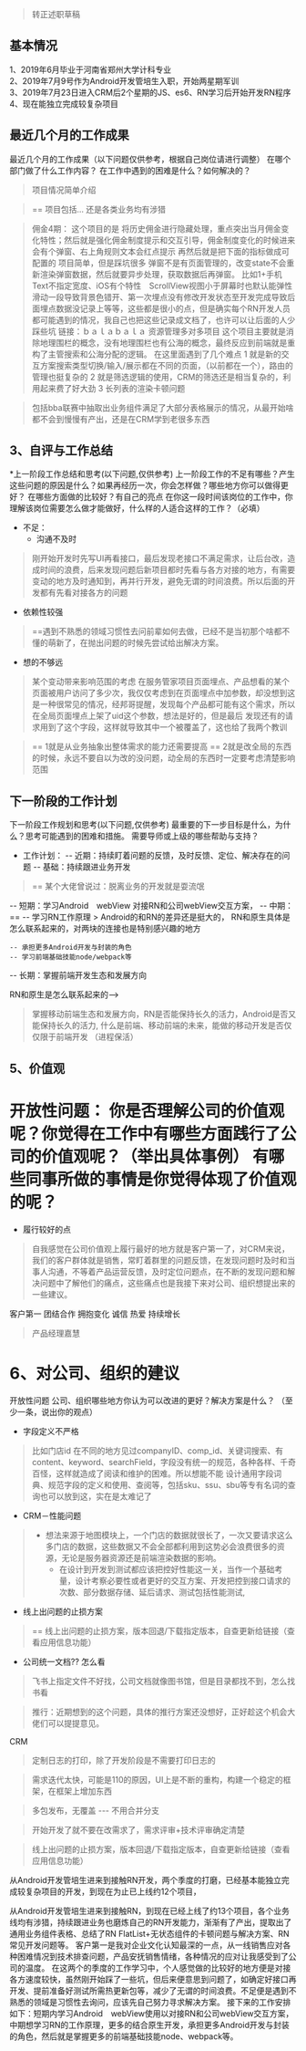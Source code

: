 > 转正述职草稿
## 基本情况
1、2019年6月毕业于河南省郑州大学计科专业  
2、2019年7月9号作为Android开发管培生入职，开始两星期军训  
3、2019年7月23日进入CRM后2个星期的JS、es6、RN学习后开始开发RN程序  
4、现在能独立完成较复杂项目  


## 最近几个月的工作成果
最近几个月的工作成果（以下问题仅供参考，根据自己岗位请进行调整）
在哪个部门做了什么工作内容？
在工作中遇到的困难是什么？如何解决的？

> 项目情况简单介绍

> == 项目包括... 还是各类业务均有涉猎

> 佣金4期：
> 这个项目的是
将历史佣金进行隐藏处理，重点突出当月佣金变化特性；然后就是强化佣金制度提示和交互引导，佣金制度变化的时候进来会有个弹窗、右上角规则文本会红点提示
再然后就是把下面的指标做成可配置的
项目简单，但是踩坑很多
弹窗不是有页面管理的，改变state不会重新渲染弹窗数据，然后就要异步处理，获取数据后再弹窗。
比如1+手机Text不指定宽度、iOS有个特性　ScrollView视图小于屏幕时也默认能弹性滑动一段导致背景色错开、第一次埋点没有修改开发状态至开发完成导致后面埋点数据没记录上等等，这些都是很小的点，但是确实每个RN开发人员都可能遇到的情况，我自己也把这些记录成文档了，也许可以让后面的人少踩些坑
链接：ｂａｌａｂａｌａ
> 资源管理多对多项目
这个项目主要就是消除地理围栏的概念，没有地理围栏也有公海的概念，最终反应到前端就是重构了主管搜索和公海分配的逻辑。
在这里面遇到了几个难点
1 就是新的交互方案搜索类型切换/输入/展示都在不同的页面，（以前都在一个），路由的管理也挺复杂的
2 就是筛选逻辑的使用，CRM的筛选还是相当复杂的，利用起来费了好大劲
3 长列表的渲染卡顿问题


> 包括bba联赛中抽取出业务组件满足了大部分表格展示的情况，从最开始啥都不会到慢慢有产出，还是在CRM学到老很多东西

## 3、自评与工作总结
*上一阶段工作总结和思考(以下问题,仅供参考)
上一阶段工作的不足有哪些？产生这些问题的原因是什么？如果再经历一次，你会怎样做？哪些地方你可以做得更好？
在哪些方面做的比较好？有自己的亮点
在你这一段时间该岗位的工作中，你理解该岗位需要怎么做才能做好，什么样的人适合这样的工作？（必填）

- 不足：
  - 沟通不及时 

> 刚开始开发时先写UI再看接口，最后发现老接口不满足需求，让后台改，造成时间的浪费，后来发现问题后新项目都时先看与各方对接的地方，有需要变动的地方及时通知到，再并行开发，避免无谓的时间浪费。所以后面的开发都有先看对接各方的问题

  - 依赖性较强

> ==遇到不熟悉的领域习惯性去问前辈如何去做，已经不是当初那个啥都不懂的萌新了，在抛出问题的时候先尝试给出解决方案。

- 想的不够远

> 某个变动带来影响范围的考虑
> 在服务管家项目页面埋点、产品想看的某个页面被用户访问了多少次，我仅仅考虑到在页面埋点中加参数，却没想到这是一种很常见的情况，经邦哥提醒，发现每个产品都可能有这个需求，所以在全局页面埋点上架了uid这个参数，想法是好的，但是最后 发现还有的请求用到了这个字段，这样就导致其中一个被覆盖了，这也给了我两个教训

> == 1就是从业务抽象出整体需求的能力还需要提高
> == 2就是改全局的东西的时候，永远不要自以为改的没问题，动全局的东西时一定要考虑清楚影响范围



## 下一阶段的工作计划
下一阶段工作规划和思考(以下问题,仅供参考)
最重要的下一步目标是什么，为什么？思考可能遇到的困难和措施。
需要导师或上级的哪些帮助与支持？

- 工作计划：
  -- 近期：持续盯着问题的反馈，及时反馈、定位、解决存在的问题
  -- 基础：持续跟进业务开发 

>  == 某个大佬曾说过：脱离业务的开发就是耍流氓

  -- 短期：学习Android　webView 对接RN和公司webView交互方案，
  -- 中期：==
    -- 学习RN工作原理
    > Android的和RN的差异还是挺大的， RN和原生具体是怎么联系起来的，对两块的连接也是特别感兴趣的地方
    
    -- 承担更多Android开发与封装的角色 
    -- 学习前端基础技能node/webpack等
  -- 长期：掌握前端开发生态和发展方向

<!--> RN和原生是怎么联系起来的-->
>掌握移动前端生态和发展方向，RN是否能保持长久的活力，Android是否又能保持长久的活力, 什么是前端、移动前端的未来，能做的移动开发是否仅仅限于前端开发
（进程保活）


## 5、价值观
开放性问题：
你是否理解公司的价值观呢？你觉得在工作中有哪些方面践行了公司的价值观呢？（举出具体事例）
有哪些同事所做的事情是你觉得体现了价值观的呢？
==
 - 履行较好的点

> 自我感觉在公司价值观上履行最好的地方就是客户第一了，对CRM来说，我们的客户群体就是销售，常盯着群里的问题反馈，在发现问题时及时和当事人沟通，不等着产品运营反馈，及时定位问题点，在不断的发现问题和解决问题中了解他们的痛点，这些痛点也是我接下来对公司、组织想提出来的一些建议。

客户第一
团结合作 拥抱变化
诚信 热爱 持续增长
> 产品经理嘉慧

# 6、对公司、组织的建议

开放性问题
公司、组织哪些地方你认为可以改进的更好？解决方案是什么？ （至少一条，说出你的观点）

- 字段定义不严格

> 比如门店id 在不同的地方见过companyID、comp_id、关键词搜索、有content、keyword、searchField，字段没有统一的规范，各种各样、千奇百怪，这样就造成了阅读和维护的困难。所以想能不能
设计通用字段词典、规范字段的定义和使用、查阅等，包括sku、ssu、sbu等专有名词的查询也可以放到这，实在是太难记了

- CRM－性能问题

> - 想法来源于地图模块上，一个门店的数据就很长了，一次又要请求这么多门店的数据，这些数据又不会全部都利用到这势必会浪费很多的资源，无论是服务器资源还是前端渲染数据的影响。
>   - 在设计到开发到测试都应该把控好性能这一关，当作一个基础考量，设计考察必要性或者更好的交互方案、开发把控到接口请求的次数、部分数据存储、延后请求、测试包括性能测试, 
- 线上出问题的止损方案

> == 线上出问题的止损方案，版本回退/下载指定版本，自查更新给链接（查看应用信息功能）

  - 公司统一文档?? 怎么看

> 飞书上指定文件不好找，公司文档就像图书馆，但是目录都找不到，怎么找书看


> 推行：近期想到的这个问题，具体的推行方案还没想好，正好趁这个机会大佬们可以提提意见。

CRM
> 定制日志的打印，除了开发阶段是不需要打印日志的

> 需求迭代太快，可能是110的原因，UI上是不断的重构，构建一个稳定的框架，在框架上增加东西

> 多包发布，无覆盖 --- 不用合并分支

> 开始开发了就不要在改需求了，需求评审+技术评审确定清楚

> 线上出问题的止损方案，版本回退/下载指定版本，自查更新给链接（查看应用信息功能）


从Android开发管培生进来到接触RN开发，两个季度的打磨，已经基本能独立完成较复杂项目的开发，到现在为止已上线约12个项目，



  从Android开发管培生进来到接触RN，到现在已经上线了约13个项目，各个业务线均有涉猎，持续跟进业务也磨炼自己的RN开发能力，渐渐有了产出，提取出了通用业务组件表格、总结了RN FlatList+无状态组件的卡顿问题与解决方案、RN常见开发问题等。
  客户第一是我对企业文化认知最深的一点，从一线销售应对各种困难情况到技术排查问题，产品安抚销售情绪，各种情况的应对让我感受到了公司的温度。
  在这两个的季度的工作学习中，个人感觉做的比较好的地方便是对接各方速度较快，虽然刚开始踩了一些坑，但后来便意思到问题了，如确定好接口再开发、提前准备好测试所需热更新包等，减少了无谓的时间浪费。不足便是遇到不熟悉的领域是习惯性去询问，应该先自己努力寻求解决方案。
  接下来的工作安排如下：短期内学习Android　webView使用以对接RN和公司webView交互方案，中期想学习RN的工作原理，更多的结合原生开发，承担更多Android开发与封装的角色，然后就是掌握更多的前端基础技能node、webpack等。